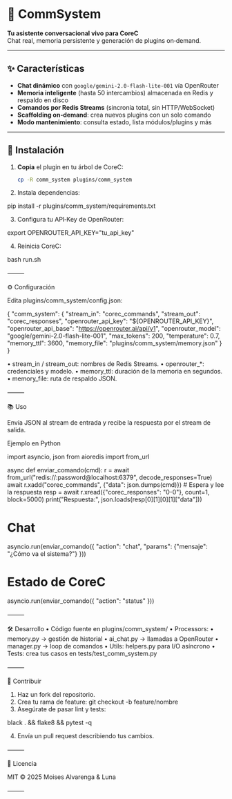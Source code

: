 # 🌱 CommSystem

**Tu asistente conversacional vivo para CoreC**  
Chat real, memoria persistente y generación de plugins on‑demand.

---

## ✨ Características

- **Chat dinámico** con `google/gemini-2.0-flash-lite-001` vía OpenRouter  
- **Memoria inteligente** (hasta 50 intercambios) almacenada en Redis y respaldo en disco  
- **Comandos por Redis Streams** (sincronía total, sin HTTP/WebSocket)  
- **Scaffolding on‑demand**: crea nuevos plugins con un solo comando  
- **Modo mantenimiento**: consulta estado, lista módulos/plugins y más  

---

## 🚀 Instalación

1. **Copia** el plugin en tu árbol de CoreC:
   ```bash
   cp -R comm_system plugins/comm_system

  2.	Instala dependencias:

pip install -r plugins/comm_system/requirements.txt


  3.	Configura tu API‑Key de OpenRouter:

export OPENROUTER_API_KEY="tu_api_key"


  4.	Reinicia CoreC:

bash run.sh



⸻

⚙️ Configuración

Edita plugins/comm_system/config.json:

{
  "comm_system": {
    "stream_in":           "corec_commands",
    "stream_out":          "corec_responses",
    "openrouter_api_key":  "${OPENROUTER_API_KEY}",
    "openrouter_api_base": "https://openrouter.ai/api/v1",
    "openrouter_model":    "google/gemini-2.0-flash-lite-001",
    "max_tokens":          200,
    "temperature":         0.7,
    "memory_ttl":          3600,
    "memory_file":         "plugins/comm_system/memory.json"
  }
}

  •	stream_in / stream_out: nombres de Redis Streams.
  •	openrouter_*: credenciales y modelo.
  •	memory_ttl: duración de la memoria en segundos.
  •	memory_file: ruta de respaldo JSON.

⸻

📚 Uso

Envía JSON al stream de entrada y recibe la respuesta por el stream de salida.

Ejemplo en Python

import asyncio, json
from aioredis import from_url

async def enviar_comando(cmd):
    r = await from_url("redis://:password@localhost:6379", decode_responses=True)
    await r.xadd("corec_commands", {"data": json.dumps(cmd)})
    # Espera y lee la respuesta
    resp = await r.xread({"corec_responses": "0-0"}, count=1, block=5000)
    print("Respuesta:", json.loads(resp[0][1][0][1]["data"]))

# Chat
asyncio.run(enviar_comando({
    "action": "chat",
    "params": {"mensaje": "¿Cómo va el sistema?"}
}))

# Estado de CoreC
asyncio.run(enviar_comando({ "action": "status" }))



⸻

🛠️ Desarrollo
  •	Código fuente en plugins/comm_system/
  •	Processors:
  •	memory.py → gestión de historial
  •	ai_chat.py → llamadas a OpenRouter
  •	manager.py → loop de comandos
  •	Utils: helpers.py para I/O asíncrono
  •	Tests: crea tus casos en tests/test_comm_system.py

⸻

🤝 Contribuir
  1.	Haz un fork del repositorio.
  2.	Crea tu rama de feature: git checkout -b feature/nombre
  3.	Asegúrate de pasar lint y tests:

black . && flake8 && pytest -q


  4.	Envía un pull request describiendo tus cambios.

⸻

📄 Licencia

MIT © 2025 Moises Alvarenga & Luna

⸻
